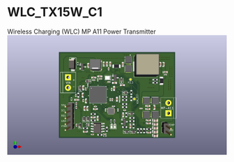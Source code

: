 # WLC_TX15W_C1
  Wireless Charging (WLC) MP A11 Power Transmitter
  ![Alt text](Hardware/WLC_TX15W_C1_V1.1/WLC_TX15W_C1_V1.1.png)
